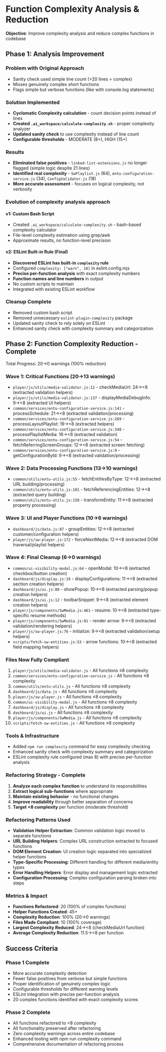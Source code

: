# Function Complexity Analysis & Reduction

**Objective**: Improve complexity analysis and reduce complex functions in codebase

## Phase 1: Analysis Improvement

### Problem with Original Approach

- Sanity check used simple line count (>20 lines = complex)
- Misses genuinely complex short functions
- Flags simple but verbose functions (like with console.log statements)

### Solution Implemented

- **Cyclomatic Complexity calculation** - count decision points instead of lines
- **Created `.ai_workspace/calculate-complexity.sh`** - proper complexity analyzer
- **Updated sanity check** to use complexity instead of line count
- **Configurable thresholds** - MODERATE (8+), HIGH (15+)

### Results

- **Eliminated false positives** - `linked-list-extensions.js` no longer flagged (simple logic despite 21 lines)
- **Identified real complexity** - `SwPlaylist.js` (64), `entu-configuration-service.js` (34), `ConfigValidator.js` (18)
- **More accurate assessment** - focuses on logical complexity, not verbosity

### Evolution of complexity analysis approach

#### v1: Custom Bash Script

- Created `.ai_workspace/calculate-complexity.sh` - bash-based complexity calculator
- File-level complexity estimation using grep/awk
- Approximate results, no function-level precision

#### v2: ESLint Built-in Rule (Final)

- **Discovered ESLint has built-in `complexity` rule**
- Configured `complexity: ["warn", 10]` in eslint.config.mjs
- **Precise per-function analysis** with exact complexity numbers
- **Function names and line numbers** in output
- No custom scripts to maintain
- Integrated with existing ESLint workflow

### Cleanup Complete

- Removed custom bash script
- Removed unnecessary `eslint-plugin-complexity` package
- Updated sanity check to rely solely on ESLint
- Enhanced sanity check with complexity summary and categorization

## Phase 2: Function Complexity Reduction - Complete

Total Progress: 20→0 warnings (100% reduction)

### Wave 1: Critical Functions (20→13 warnings)

- `player/js/utils/media-validator.js:12` - checkMediaUrl: 24→<8 (extracted validation helpers)
- `player/js/utils/media-validator.js:137` - displayMediaDebugInfo: 9→<8 (extracted UI helpers)
- `common/services/entu-configuration-service.js:141` - processSchedule: 21→<8 (extracted validation/processing)
- `common/services/entu-configuration-service.js:269` - processLayoutPlaylist: 19→<8 (extracted helpers)
- `common/services/entu-configuration-service.js:348` - processPlaylistMedia: 16→<8 (extracted validation)
- `common/services/entu-configuration-service.js:54` - fetchReferringScreenGroups: 12→<8 (extracted screen fetching)
- `common/services/entu-configuration-service.js:9` - getConfigurationById: 9→<8 (extracted validation/processing)

### Wave 2: Data Processing Functions (13→10 warnings)

- `common/utils/entu-utils.js:55` - fetchEntitiesByType: 12→<8 (extracted URL building/processing)
- `common/utils/entu-utils.js:101` - fetchReferencingEntities: 12→<8 (extracted query building)
- `common/utils/entu-utils.js:150` - transformEntity: 11→<8 (extracted property processing)

### Wave 3: UI and Player Functions (10→6 warnings)

- `dashboard/js/data.js:87` - groupEntities: 12→<8 (extracted customer/configuration helpers)
- `player/js/sw-player.js:172` - forceNextMedia: 12→<8 (extracted DOM traversal/playlist helpers)

### Wave 4: Final Cleanup (6→0 warnings)

- `common/ui-visibility-modal.js:64` - openModal: 10→<8 (extracted checkbox/button creation)
- `dashboard/js/display.js:19` - displayConfigurations: 11→<8 (extracted section creation helpers)
- `dashboard/js/ui.js:80` - showPopup: 10→<8 (extracted parsing/popup creation helpers)
- `dashboard/js/ui.js:12` - toolbarSnippet: 9→<8 (extracted element creation helpers)
- `player/js/components/SwMedia.js:461` - resume: 10→<8 (extracted type-specific resume methods)
- `player/js/components/SwMedia.js:81` - render arrow: 9→<8 (extracted validation/rendering helpers)
- `player/js/sw-player.js:76` - initialize: 9→<8 (extracted validation/setup helpers)
- `scripts/fetch-sw-entities.js:53` - arrow functions: 10→<8 (extracted field mapping helpers)

### Files Now Fully Compliant

1. `player/js/utils/media-validator.js` - All functions ≤8 complexity
2. `common/services/entu-configuration-service.js` - All functions ≤8 complexity
3. `common/utils/entu-utils.js` - All functions ≤8 complexity
4. `dashboard/js/data.js` - All functions ≤8 complexity
5. `player/js/sw-player.js` - All functions ≤8 complexity
6. `common/ui-visibility-modal.js` - All functions ≤8 complexity
7. `dashboard/js/display.js` - All functions ≤8 complexity
8. `dashboard/js/ui.js` - All functions ≤8 complexity
9. `player/js/components/SwMedia.js` - All functions ≤8 complexity
10. `scripts/fetch-sw-entities.js` - All functions ≤8 complexity

### Tools & Infrastructure

- Added `npm run complexity` command for easy complexity checking
- Enhanced sanity check with complexity summary and categorization
- ESLint complexity rule configured (max 8) with precise per-function analysis

### Refactoring Strategy - Complete

1. **Analyze each complex function** to understand its responsibilities
2. **Extract logical sub-functions** where appropriate
3. **Maintain existing behavior** - no functional changes
4. **Improve readability** through better separation of concerns
5. **Target <8 complexity** per function (moderate threshold)

### Refactoring Patterns Used

- **Validation Helper Extraction**: Common validation logic moved to separate functions
- **URL Building Helpers**: Complex URL construction extracted to focused functions
- **DOM Element Creation**: UI creation logic separated into specialized helper functions
- **Type-Specific Processing**: Different handling for different media/entity types
- **Error Handling Helpers**: Error display and management logic extracted
- **Configuration Processing**: Complex configuration parsing broken into steps

### Metrics & Impact

- **Functions Refactored**: 20 (100% of complex functions)
- **Helper Functions Created**: 45+
- **Complexity Reduction**: 100% (20→0 warnings)
- **Files Made Compliant**: 10 (100% coverage)
- **Largest Complexity Reduced**: 24→<8 (checkMediaUrl function)
- **Average Complexity Reduction**: 11.5→<8 per function

## Success Criteria

### Phase 1 Complete

- More accurate complexity detection
- Fewer false positives from verbose but simple functions
- Proper identification of genuinely complex logic
- Configurable thresholds for different warning levels
- ESLint integration with precise per-function analysis
- 20 complex functions identified with exact complexity scores

### Phase 2 Complete

- All functions refactored to <8 complexity
- All functionality preserved after refactoring
- Zero complexity warnings across entire codebase
- Enhanced tooling with npm run complexity command
- Comprehensive documentation of refactoring process
